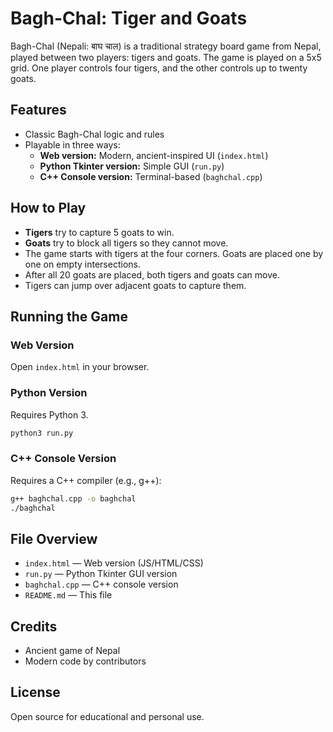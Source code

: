 # Bagh-Chal: Tiger and Goats

Bagh-Chal (Nepali: बाघ चाल) is a traditional strategy board game from Nepal, played between two players: tigers and goats. The game is played on a 5x5 grid. One player controls four tigers, and the other controls up to twenty goats.

## Features
- Classic Bagh-Chal logic and rules
- Playable in three ways:
  - **Web version:** Modern, ancient-inspired UI (`index.html`)
  - **Python Tkinter version:** Simple GUI (`run.py`)
  - **C++ Console version:** Terminal-based (`baghchal.cpp`)

## How to Play
- **Tigers** try to capture 5 goats to win.
- **Goats** try to block all tigers so they cannot move.
- The game starts with tigers at the four corners. Goats are placed one by one on empty intersections.
- After all 20 goats are placed, both tigers and goats can move.
- Tigers can jump over adjacent goats to capture them.

## Running the Game

### Web Version
Open `index.html` in your browser.

### Python Version
Requires Python 3.
```sh
python3 run.py
```

### C++ Console Version
Requires a C++ compiler (e.g., g++):
```sh
g++ baghchal.cpp -o baghchal
./baghchal
```

## File Overview
- `index.html` — Web version (JS/HTML/CSS)
- `run.py` — Python Tkinter GUI version
- `baghchal.cpp` — C++ console version
- `README.md` — This file

## Credits
- Ancient game of Nepal
- Modern code by contributors

## License
Open source for educational and personal use.